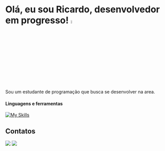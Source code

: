 # Olá, eu sou Ricardo, desenvolvedor em progresso! <a href="https://www.gautamkrishnar.com/"><img src="https://media.giphy.com/media/hvRJCLFzcasrR4ia7z/giphy.gif" width="5%"></a>

Sou um estudante de programação que busca se desenvolver na area.

#### Linguagens e ferramentas
[![My Skills](https://skillicons.dev/icons?i=java,py,django,arduino,html,css,eclipse,replit,vscode)](https://skillicons.dev)
  
## Contatos
<div> 
<a href="https://www.instagram.com/ricardo.filh0/" target="_blank"><img src="https://img.shields.io/badge/-Instagram-%23E4405F?style=for-the-badge&logo=instagram&logoColor=white" target="_blank"></a>
<a href="https://www.linkedin.com/in/ricardo-filho-b38567268" target="_blank"><img src="https://img.shields.io/badge/-LinkedIn-%230077B5?style=for-the-badge&logo=linkedin&logoColor=white" target="_blank"></a> 
</div>

